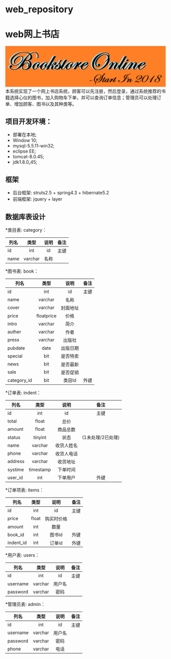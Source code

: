 web_repository
====

# web网上书店

![Logo](https://raw.githubusercontent.com/2019web/web_repository/master/WikiPage_LOGO/LOGO.png)
  本系统实现了一个网上书店系统，顾客可以先注册，然后登录，通过系统推荐的书籍选择心仪的图书，加入购物车下单，并可以查询订单信息；管理员可以处理订单、增加顾客、图书以及其种类等。
## 项目开发环境：
*  部署在本地;
*  Window 10;
*  mysql-5.5.11-win32;
*  eclipse EE;
*  tomcat-8.0.45;
*  jdk1.8.0_45;
## 框架
*  后台框架: struts2.5 + spring4.3 + hibernate5.2
*  前端框架: jquery + layer
## 数据库表设计

*类目表: category：

|列名|	类型|	说明|	备注|
|-|:-:|:-:|:-:|
|id|	int|	id|	主键|
|name|	varchar|	名称	|


*图书表: book：

|列名|	类型|	说明|	备注|
|-|:-:|:-:|:-:|
|id	|int|	id|	主键|
|name|	varchar|	名称|	
|cover|	varchar|	封面地址|	
|price|	floatprice|	价格|	
|intro|	varchar|	简介|	
|auther|	varchar|	作者|	
|press|	varchar|	出版社|	
|pubdate|	date|	出版日期|	
|special|	bit|	是否特卖|	
|news|	bit|	是否最新|	
|sale|	bit|	是否促销|	
|category_id|	bit|	类目Id|	外键|


*订单表: indent：

|列名|	类型|	说明|	备注|
|-|:-:|:-:|:-:|
|id|	int|	id|	主键|
|total|	float|	总价|	
|amount|	float|	商品总数|	
|status|	tinyint|	状态|(1未处理/2已处理)|
|name|	varchar|	收货人姓名|	
|phone|	varchar|	收货人电话|	
|address|	varchar|	收货地址|	
|systime|	timestamp|	下单时间|	
|user_id|	int|	下单用户|	外键|


*订单项表: items：

|列名|	类型|	说明|	备注|
|-|:-:|:-:|:-:|
|id|	int|	id|	主键|
|price|	float|	购买时价格|	
|amount|	int|	数量|	
|book_id|	int|	图书id|	外键|
|indent_id|	int|	订单id|	外键|


*用户表: users：

|列名|	类型|	说明|	备注|
|-|:-:|:-:|:-:|
|id|	int|	id|	主键|
|username|	varchar|	用户名|	
|password|	varchar|	密码|	


*管理员表: admin：

|列名|	类型|	说明|	备注|
|-|:-:|:-:|:-:|
|id|	int|	id|	主键|
|username|	varchar|	用户名|	
|password|	varchar|	密码|	
|phone|	varchar|	电话|	
